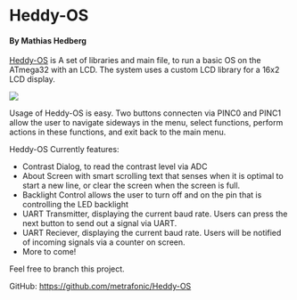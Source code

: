 # Heddy-OS
#### By Mathias Hedberg
[Heddy-OS](https://github.com/metrafonic/Heddy-OS) is A set of libraries and main file, to run a basic OS on the ATmega32 with an LCD.
The system uses a custom LCD library for a 16x2 LCD display. 

![](http://metrafonic.com/content/images/2015/05/99999.jpg)

Usage of Heddy-OS is easy. Two buttons connecten via PINC0 and PINC1 allow the user to navigate sideways in the menu, select functions, perform actions in these functions, and exit back to the main menu.

Heddy-OS Currently features:

 - Contrast Dialog, to read the contrast level via ADC
 - About Screen with smart scrolling text that senses when it is optimal to start a new line, or clear the screen when the screen is full.
 - Backlight Control allows the user to turn off and on the pin that is controlling the LED backlight
 - UART Transmitter, displaying the current baud rate. Users can press the next button to send out a signal via UART.
 - UART Reciever, displaying the current baud rate. Users will be notified of incoming signals via a counter on screen.
 - More to come!

Feel free to branch this project.

GitHub: https://github.com/metrafonic/Heddy-OS
